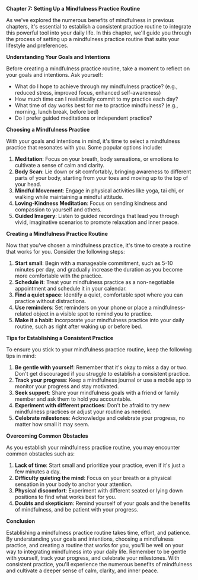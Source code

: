 <p><strong>Chapter 7: Setting Up a Mindfulness Practice Routine</strong></p>

<p>As we've explored the numerous benefits of mindfulness in previous chapters, it's essential to establish a consistent practice routine to integrate this powerful tool into your daily life. In this chapter, we'll guide you through the process of setting up a mindfulness practice routine that suits your lifestyle and preferences.</p>

<p><strong>Understanding Your Goals and Intentions</strong></p>

<p>Before creating a mindfulness practice routine, take a moment to reflect on your goals and intentions. Ask yourself:</p>

<ul>
<li>What do I hope to achieve through my mindfulness practice? (e.g., reduced stress, improved focus, enhanced self-awareness)</li>
<li>How much time can I realistically commit to my practice each day?</li>
<li>What time of day works best for me to practice mindfulness? (e.g., morning, lunch break, before bed)</li>
<li>Do I prefer guided meditations or independent practice?</li>
</ul>

<p><strong>Choosing a Mindfulness Practice</strong></p>

<p>With your goals and intentions in mind, it's time to select a mindfulness practice that resonates with you. Some popular options include:</p>

<ol>
<li><strong>Meditation</strong>: Focus on your breath, body sensations, or emotions to cultivate a sense of calm and clarity.</li>
<li><strong>Body Scan</strong>: Lie down or sit comfortably, bringing awareness to different parts of your body, starting from your toes and moving up to the top of your head.</li>
<li><strong>Mindful Movement</strong>: Engage in physical activities like yoga, tai chi, or walking while maintaining a mindful attitude.</li>
<li><strong>Loving-Kindness Meditation</strong>: Focus on sending kindness and compassion to yourself and others.</li>
<li><strong>Guided Imagery</strong>: Listen to guided recordings that lead you through vivid, imaginative scenarios to promote relaxation and inner peace.</li>
</ol>

<p><strong>Creating a Mindfulness Practice Routine</strong></p>

<p>Now that you've chosen a mindfulness practice, it's time to create a routine that works for you. Consider the following steps:</p>

<ol>
<li><strong>Start small</strong>: Begin with a manageable commitment, such as 5-10 minutes per day, and gradually increase the duration as you become more comfortable with the practice.</li>
<li><strong>Schedule it</strong>: Treat your mindfulness practice as a non-negotiable appointment and schedule it in your calendar.</li>
<li><strong>Find a quiet space</strong>: Identify a quiet, comfortable spot where you can practice without distractions.</li>
<li><strong>Use reminders</strong>: Set reminders on your phone or place a mindfulness-related object in a visible spot to remind you to practice.</li>
<li><strong>Make it a habit</strong>: Incorporate your mindfulness practice into your daily routine, such as right after waking up or before bed.</li>
</ol>

<p><strong>Tips for Establishing a Consistent Practice</strong></p>

<p>To ensure you stick to your mindfulness practice routine, keep the following tips in mind:</p>

<ol>
<li><strong>Be gentle with yourself</strong>: Remember that it's okay to miss a day or two. Don't get discouraged if you struggle to establish a consistent practice.</li>
<li><strong>Track your progress</strong>: Keep a mindfulness journal or use a mobile app to monitor your progress and stay motivated.</li>
<li><strong>Seek support</strong>: Share your mindfulness goals with a friend or family member and ask them to hold you accountable.</li>
<li><strong>Experiment with different practices</strong>: Don't be afraid to try new mindfulness practices or adjust your routine as needed.</li>
<li><strong>Celebrate milestones</strong>: Acknowledge and celebrate your progress, no matter how small it may seem.</li>
</ol>

<p><strong>Overcoming Common Obstacles</strong></p>

<p>As you establish your mindfulness practice routine, you may encounter common obstacles such as:</p>

<ol>
<li><strong>Lack of time</strong>: Start small and prioritize your practice, even if it's just a few minutes a day.</li>
<li><strong>Difficulty quieting the mind</strong>: Focus on your breath or a physical sensation in your body to anchor your attention.</li>
<li><strong>Physical discomfort</strong>: Experiment with different seated or lying down positions to find what works best for you.</li>
<li><strong>Doubts and skepticism</strong>: Remind yourself of your goals and the benefits of mindfulness, and be patient with your progress.</li>
</ol>

<p><strong>Conclusion</strong></p>

<p>Establishing a mindfulness practice routine takes time, effort, and patience. By understanding your goals and intentions, choosing a mindfulness practice, and creating a routine that works for you, you'll be well on your way to integrating mindfulness into your daily life. Remember to be gentle with yourself, track your progress, and celebrate your milestones. With consistent practice, you'll experience the numerous benefits of mindfulness and cultivate a deeper sense of calm, clarity, and inner peace.</p>

